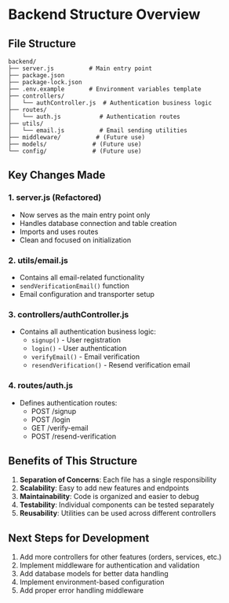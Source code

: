# Backend Structure Overview

## File Structure
```
backend/
├── server.js          # Main entry point
├── package.json
├── package-lock.json
├── .env.example       # Environment variables template
├── controllers/
│   └── authController.js  # Authentication business logic
├── routes/
│   └── auth.js           # Authentication routes
├── utils/
│   └── email.js          # Email sending utilities
├── middleware/          # (Future use)
├── models/             # (Future use)
└── config/             # (Future use)
```

## Key Changes Made

### 1. server.js (Refactored)
- Now serves as the main entry point only
- Handles database connection and table creation
- Imports and uses routes
- Clean and focused on initialization

### 2. utils/email.js
- Contains all email-related functionality
- `sendVerificationEmail()` function
- Email configuration and transporter setup

### 3. controllers/authController.js
- Contains all authentication business logic:
  - `signup()` - User registration
  - `login()` - User authentication
  - `verifyEmail()` - Email verification
  - `resendVerification()` - Resend verification email

### 4. routes/auth.js
- Defines authentication routes:
  - POST /signup
  - POST /login
  - GET /verify-email
  - POST /resend-verification

## Benefits of This Structure
1. **Separation of Concerns**: Each file has a single responsibility
2. **Scalability**: Easy to add new features and endpoints
3. **Maintainability**: Code is organized and easier to debug
4. **Testability**: Individual components can be tested separately
5. **Reusability**: Utilities can be used across different controllers

## Next Steps for Development
1. Add more controllers for other features (orders, services, etc.)
2. Implement middleware for authentication and validation
3. Add database models for better data handling
4. Implement environment-based configuration
5. Add proper error handling middleware

